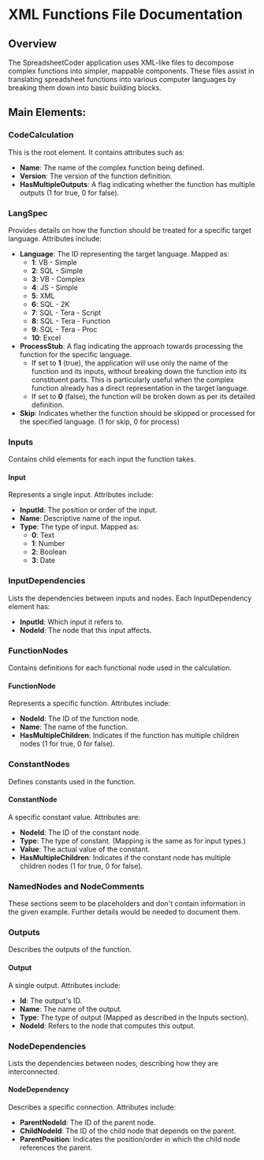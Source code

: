 # XML Functions File Documentation

## Overview
The SpreadsheetCoder application uses XML-like files to decompose complex functions into simpler, mappable components. These files assist in translating spreadsheet functions into various computer languages by breaking them down into basic building blocks.

## Main Elements:
### CodeCalculation
This is the root element. It contains attributes such as:
- **Name**: The name of the complex function being defined.
- **Version**: The version of the function definition.
- **HasMultipleOutputs**: A flag indicating whether the function has multiple outputs (1 for true, 0 for false).

### LangSpec
Provides details on how the function should be treated for a specific target language. Attributes include:
- **Language**: The ID representing the target language. Mapped as:
  - **1**: VB - Simple
  - **2**: SQL - Simple
  - **3**: VB - Complex
  - **4**: JS - Simple
  - **5**: XML
  - **6**: SQL - 2K
  - **7**: SQL - Tera - Script
  - **8**: SQL - Tera - Function
  - **9**: SQL - Tera - Proc
  - **10**: Excel
- **ProcessStub**: A flag indicating the approach towards processing the function for the specific language.
  - If set to **1** (true), the application will use only the name of the function and its inputs, without breaking down the function into its constituent parts. This is particularly useful when the complex function already has a direct representation in the target language.
  - If set to **0** (false), the function will be broken down as per its detailed definition.
- **Skip**: Indicates whether the function should be skipped or processed for the specified language. (1 for skip, 0 for process)

### Inputs
Contains child elements for each input the function takes.

#### Input
Represents a single input. Attributes include:
- **InputId**: The position or order of the input.
- **Name**: Descriptive name of the input.
- **Type**: The type of input. Mapped as:
  - **0**: Text
  - **1**: Number
  - **2**: Boolean
  - **3**: Date

### InputDependencies
Lists the dependencies between inputs and nodes. Each InputDependency element has:
- **InputId**: Which input it refers to.
- **NodeId**: The node that this input affects.

### FunctionNodes
Contains definitions for each functional node used in the calculation.

#### FunctionNode
Represents a specific function. Attributes include:
- **NodeId**: The ID of the function node.
- **Name**: The name of the function.
- **HasMultipleChildren**: Indicates if the function has multiple children nodes (1 for true, 0 for false).

### ConstantNodes
Defines constants used in the function.

#### ConstantNode
A specific constant value. Attributes are:
- **NodeId**: The ID of the constant node.
- **Type**: The type of constant. (Mapping is the same as for input types.)
- **Value**: The actual value of the constant.
- **HasMultipleChildren**: Indicates if the constant node has multiple children nodes (1 for true, 0 for false).

### NamedNodes and NodeComments
These sections seem to be placeholders and don't contain information in the given example. Further details would be needed to document them.

### Outputs
Describes the outputs of the function.

#### Output
A single output. Attributes include:
- **Id**: The output's ID.
- **Name**: The name of the output.
- **Type**: The type of output (Mapped as described in the Inputs section).
- **NodeId**: Refers to the node that computes this output.

### NodeDependencies
Lists the dependencies between nodes, describing how they are interconnected.

#### NodeDependency
Describes a specific connection. Attributes include:
- **ParentNodeId**: The ID of the parent node.
- **ChildNodeId**: The ID of the child node that depends on the parent.
- **ParentPosition**: Indicates the position/order in which the child node references the parent.
